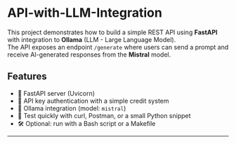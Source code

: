 # API-with-LLM-Integration

This project demonstrates how to build a simple REST API using **FastAPI** with integration to **Ollama** (LLM - Large Language Model).  
The API exposes an endpoint `/generate` where users can send a prompt and receive AI-generated responses from the **Mistral** model.

## Features
- 🚀 FastAPI server (Uvicorn)  
- 🔑 API key authentication with a simple credit system  
- 🧠 Ollama integration (model: `mistral`)  
- 🧪 Test quickly with curl, Postman, or a small Python snippet  
- 🛠️ Optional: run with a Bash script or a Makefile  

---
